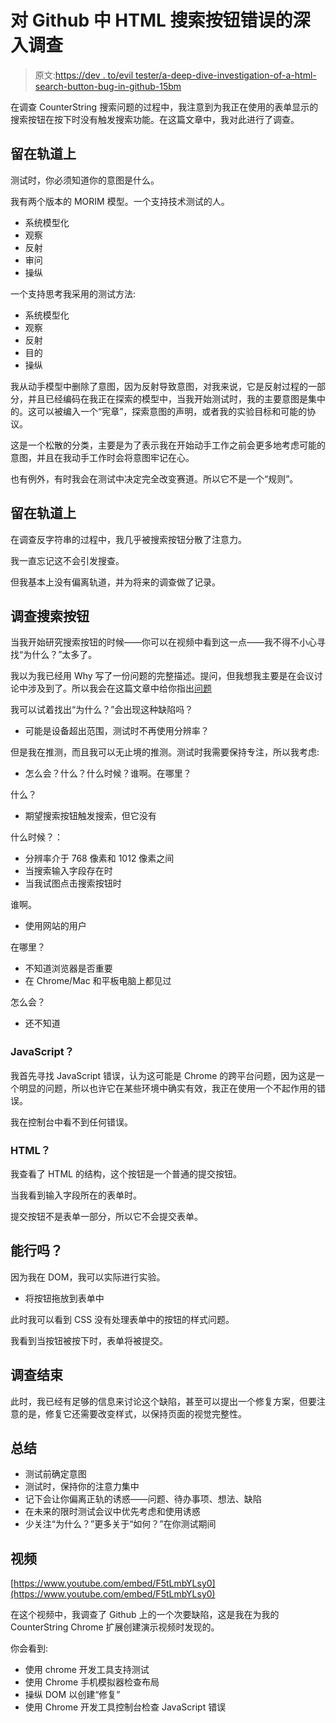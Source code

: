 # 对 Github 中 HTML 搜索按钮错误的深入调查

> 原文:[https://dev . to/evil tester/a-deep-dive-investigation-of-a-html-search-button-bug-in-github-15bm](https://dev.to/eviltester/a-deep-dive-investigation-of-a-html-search-button-bug-in-github-15bm)

在调查 CounterString 搜索问题的过程中，我注意到为我正在使用的表单显示的搜索按钮在按下时没有触发搜索功能。在这篇文章中，我对此进行了调查。

## [](#stay-on-track)留在轨道上

测试时，你必须知道你的意图是什么。

我有两个版本的 MORIM 模型。一个支持技术测试的人。

*   系统模型化
*   观察
*   反射
*   审问
*   操纵

一个支持思考我采用的测试方法:

*   系统模型化
*   观察
*   反射
*   目的
*   操纵

我从动手模型中删除了意图，因为反射导致意图，对我来说，它是反射过程的一部分，并且已经编码在我正在探索的模型中，当我开始测试时，我的主要意图是集中的。这可以被编入一个“宪章”，探索意图的声明，或者我的实验目标和可能的协议。

这是一个松散的分类，主要是为了表示我在开始动手工作之前会更多地考虑可能的意图，并且在我动手工作时会将意图牢记在心。

也有例外，有时我会在测试中决定完全改变赛道。所以它不是一个“规则”。

## [](#stayed-on-track)留在轨道上

在调查反字符串的过程中，我几乎被搜索按钮分散了注意力。

我一直忘记这不会引发搜查。

但我基本上没有偏离轨道，并为将来的调查做了记录。

## [](#investigating-the-search-button)调查搜索按钮

当我开始研究搜索按钮的时候——你可以在视频中看到这一点——我不得不小心寻找“为什么？”太多了。

我以为我已经用 Why 写了一份问题的完整描述。提问，但我想我主要是在会议讨论中涉及到了。所以我会在这篇文章中给你指出[问题](https://www.eviltester.com/2018/06/the-question-testing-superheroes.html)

我可以试着找出“为什么？”会出现这种缺陷吗？

*   可能是设备超出范围，测试时不再使用分辨率？

但是我在推测，而且我可以无止境的推测。测试时我需要保持专注，所以我考虑:

*   怎么会？什么？什么时候？谁啊。在哪里？

什么？

*   期望搜索按钮触发搜索，但它没有

什么时候？：

*   分辨率介于 768 像素和 1012 像素之间
*   当搜索输入字段存在时
*   当我试图点击搜索按钮时

谁啊。

*   使用网站的用户

在哪里？

*   不知道浏览器是否重要
*   在 Chrome/Mac 和平板电脑上都见过

怎么会？

*   还不知道

### [](#javascript)JavaScript？

我首先寻找 JavaScript 错误，认为这可能是 Chrome 的跨平台问题，因为这是一个明显的问题，所以也许它在某些环境中确实有效，我正在使用一个不起作用的错误。

我在控制台中看不到任何错误。

### [](#html)HTML？

我查看了 HTML 的结构，这个按钮是一个普通的提交按钮。

当我看到输入字段所在的表单时。

提交按钮不是表单一部分，所以它不会提交表单。

## [](#could-it-work)能行吗？

因为我在 DOM，我可以实际进行实验。

*   将按钮拖放到表单中

此时我可以看到 CSS 没有处理表单中的按钮的样式问题。

我看到当按钮被按下时，表单将被提交。

## [](#investigation-ends)调查结束

此时，我已经有足够的信息来讨论这个缺陷，甚至可以提出一个修复方案，但要注意的是，修复它还需要改变样式，以保持页面的视觉完整性。

## [](#summary)总结

*   测试前确定意图
*   测试时，保持你的注意力集中
*   记下会让你偏离正轨的诱惑——问题、待办事项、想法、缺陷
*   在未来的限时测试会议中优先考虑和使用诱惑
*   少关注“为什么？”更多关于“如何？”在你测试期间

## [](#the-video)视频

[https://www.youtube.com/embed/F5tLmbYLsy0](https://www.youtube.com/embed/F5tLmbYLsy0)

在这个视频中，我调查了 Github 上的一个次要缺陷，这是我在为我的 CounterString Chrome 扩展创建演示视频时发现的。

你会看到:

*   使用 chrome 开发工具支持测试
*   使用 Chrome 手机模拟器检查布局
*   操纵 DOM 以创建“修复”
*   使用 Chrome 开发工具控制台检查 JavaScript 错误